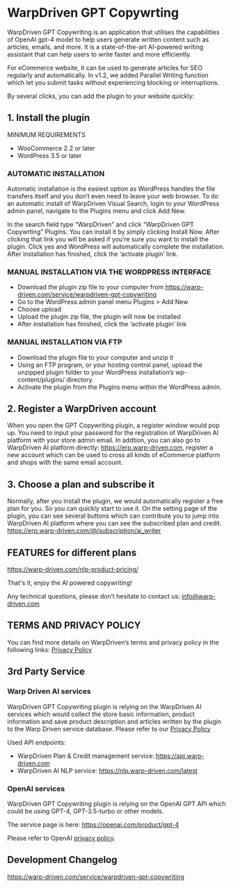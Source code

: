 # WarpDriven GPT Copywrting

WarpDriven GPT Copywriting is an application that utilises the capabilities of OpenAI gpt-4 model to help users generate written content such as articles, emails, and more. It is a state-of-the-art AI-powered writing assistant that can help users to write faster and more efficiently. 

For eCommerce website, it can be used to generate articles for SEO regularly and automatically. In v1.2, we added Parallel Writing function which let you submit tasks without experiencing blocking or interruptions.

By several clicks, you can add the plugin to your website quickly:

## 1. Install the plugin

MINIMUM REQUIREMENTS
- WooCommerce 2.2 or later
- WordPress 3.5 or later

### AUTOMATIC INSTALLATION
Automatic installation is the easiest option as WordPress handles the file transfers itself and you don’t even need to leave your web browser. To do an automatic install of WarpDriven Visual Search, login to your WordPress admin panel, navigate to the Plugins menu and click Add New.

In the search field type “WarpDriven” and click “WarpDriven GPT Copywrting” Plugins. You can install it by simply clicking Install Now. After clicking that link you will be asked if you’re sure you want to install the plugin. Click yes and WordPress will automatically complete the installation. After installation has finished, click the ‘activate plugin’ link.

### MANUAL INSTALLATION VIA THE WORDPRESS INTERFACE
- Download the plugin zip file to your computer from https://warp-driven.com/service/warpdriven-gpt-copywriting
- Go to the WordPress admin panel menu Plugins > Add New
- Choose upload
- Upload the plugin zip file, the plugin will now be installed
- After installation has finished, click the ‘activate plugin’ link

### MANUAL INSTALLATION VIA FTP
- Download the plugin file to your computer and unzip it
- Using an FTP program, or your hosting control panel, upload the unzipped plugin folder to your WordPress installation’s wp-content/plugins/ directory.
- Activate the plugin from the Plugins menu within the WordPress admin.

## 2. Register a WarpDriven account
When you open the GPT Copywriting plugin, a register window would pop up. You need to input your password for the registration of WarpDriven AI platform with your store admin email.
In addtion, you can also go to WarpDriven AI platform directly: https://erp.warp-driven.com, register a new account which can be used to cross all kinds of eCommerce platform and shops with the same email account.

## 3. Choose a plan and subscribe it

Normally, after you install the plugin, we would automatically register a free plan for you. So you can quickly start to use it. 
On the setting page of the plugin, you can see several buttons which can contribute you to jump into WarpDriven AI platform where you can see the subscribed plan and credit.
https://erp.warp-driven.com/@/subscription/ai_writer

## FEATURES for different plans

https://warp-driven.com/nlp-product-pricing/


That's it, enjoy the AI powered copywriting!

Any technical questions, please don’t hesitate to contact us: info@warp-driven.com

## TERMS AND PRIVACY POLICY
You can find more details on WarpDriven’s terms and privacy policy in the following links: [Privacy Policy](https://warp-driven.com/privacy-policy/)

## 3rd Party Service

### Warp Driven AI services
WarpDriven GPT Copywriting plugin is relying on the WarpDriven AI services which would collect the store basic information, product information and save product description and articles written by the plugin to the Warp Driven service database.
Please refer to our [Privacy Policy](https://warp-driven.com/privacy-policy/)

Used API endpoints:
- WarpDriven Plan & Credit management service: https://api.warp-driven.com
- WarpDriven AI NLP service: https://nlp.warp-driven.com/latest

### OpenAI services

WarpDriven GPT Copywriting plugin is relying on the OpenAI GPT API which could be using GPT-4, GPT-3.5-turbo or other models. 

The service page is here: https://openai.com/product/gpt-4

Please refer to OpenAI [privacy policy](https://openai.com/policies/privacy-policy).


## Development Changelog
https://warp-driven.com/service/warpdriven-gpt-copywriting
